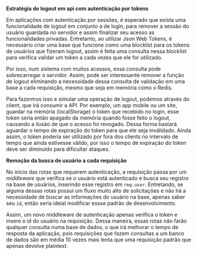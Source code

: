 **Estratégia de logout em api com autenticação por tokens**

Em aplicações com autenticação por sessões, é esperado que exista uma funcionalidade
de logout em conjunto a de login, para remover a sessão do usuário guardada no servidor
e assim finalizar seu acesso as funcionalidades privadas. Entretanto, ao utilizar
Json Web Tokens, é necessário criar uma base que funcione como uma blocklist para
os tokens de usuários que fizeram logout, assim é feita uma consulta nessa blocklist
para verifica validar um token a cada vezes que ele for utilizado.

Por isso, num sistema com muitos acessos, essa consulta pode sobrecarregar o servidor. Assim,
pode ser interessante remover a função de logout eliminando a necessidade dessa consulta de 
validação em uma base a cada requisição, mesmo que seja em memória como o Redis.

Para fazermos isso e simular uma operação de logout, podemos através do client, que irá consumir
a API. Por exemplo, um app mobile ou um site, guardar na memória (localStorage) o token
que recebido no login, esse token seria então apagado da memória quando fosse feito o logout, causando
a ilusão de que o acesso foi revogado. Dessa forma bastará aguardar o tempo de expiração do token 
para que ele seja inválidado. Ainda assim, o token poderia ser utilizado por fora dos clients no
intervalo de tempo que ainda estivesse válido, por isso o tempo de expiração do token deve ser diminuído
para dificultar ataques.


**Remoção da busca de usuário a cada requisição**

No inicio das rotas que requerem autenticação, a requisição passa por um *middleware* que verifica
se o usuário está autenticado e busca seu registro na base de usuários, inserindo esse registro
em ```req.user```. Entretando, se alguma dessas rotas possui um fluxo muito alto de solicitações e
não há a necessidade de buscar as informações do usuário na base, apenas saber seu ```ìd```, então
seria ideial modificar essse padrão de desenvolvimento.

Assim, um novo middleware de autenticação apenas verifica o token e insere o id do usuário na
requisição. Dessa maneira, essas rotas não farão qualquer consulta numa base de dados, o que irá melhorar
o tempo de resposta da aplicação, pois requisições que fazem consultas a um banco de dados são em média
10 vezes mais lenta que uma requisição padrão que apenas devolve plaintext.




